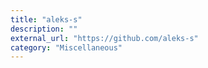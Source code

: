 ```yaml
---
title: "aleks-s"
description: ""
external_url: "https://github.com/aleks-s"
category: "Miscellaneous"
---
```

